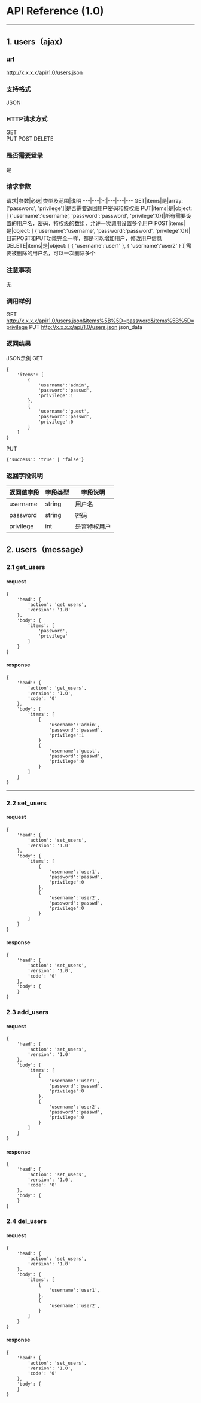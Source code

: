 # API Reference (1.0)
---

## 1. users（ajax）

### url
http://x.x.x.x/api/1.0/users.json

### 支持格式
JSON

### HTTP请求方式
GET  
PUT
POST
DELETE

### 是否需要登录
是

### 请求参数
 请求|参数|必选|类型及范围|说明
---|---|:-:|---|---|---
GET|items|是|array: ['password', 'privilege']|是否需要返回用户密码和特权级
PUT|items|是|object: [ {'username':'username', 'password':'password', 'privilege':0}]|所有需要设置的用户名，密码，特权级的数组，允许一次调用设置多个用户
POST|items|是|object: [ {'username':'username', 'password':'password', 'privilege':0}]|目前POST和PUT功能完全一样，都是可以增加用户，修改用户信息
DELETE|items|是|object: [ { 'username':'user1' }, { 'username':'user2' } ]|需要被删除的用户名，可以一次删除多个

### 注意事项
无

### 调用样例
GET http://x.x.x.x/api/1.0/users.json&items%5B%5D=password&items%5B%5D=privilege
PUT http://x.x.x.x/api/1.0/users.json json_data

### 返回结果
JSON示例
GET

	{
		'items': [
			{
				'username':'admin',
				'password':'passwd',
				'privilege':1
			},
			{
				'username':'guest',
				'password':'passwd',
				'privilege':0
			}
		]
	}
	
PUT

	{'success': 'true' | 'false'}
	
### 返回字段说明
返回值字段|字段类型|字段说明
---|---|---
username|string|用户名
password|string|密码
privilege|int|是否特权用户

## 2. users（message）

### 2.1 get_users
#### request
    {
		'head': {
        	'action': 'get_users',
            'version': '1.0'
		},
        'body': {
            'items': [
                'password',
                'privilege'
            ]
        }
    }
#### response
    {
		'head': {
            'action': 'get_users',
            'version': '1.0',
		    'code': '0'
		},
        'body': {
		    'items': [
                {
                    'username':'admin',
                    'password':'passwd',
                    'privilege':1
                }
                {
                    'username':'guest',
                    'password':'passwd',
                    'privilege':0
                }
            ]
        }
    }
---
### 2.2 set_users
#### request
    {
		'head': {
		    'action': 'set_users',
            'version': '1.0'
        },
        'body': {
			'items': [
                {
                    'username':'user1',
                    'password':'passwd',
                    'privilege':0
                },
                {
                    'username':'user2',
                    'password':'passwd',
                    'privilege':0
                }
			]
		}
    }
#### response
    {
		'head': {
    		'action': 'set_users',
            'version': '1.0',
			'code': '0'
		},
        'body': {
		}
    }
### 2.3 add_users
#### request
    {
		'head': {
		    'action': 'set_users',
            'version': '1.0'
        },
        'body': {
			'items': [
                {
                    'username':'user1',
                    'password':'passwd',
                    'privilege':0
                },
                {
                    'username':'user2',
                    'password':'passwd',
                    'privilege':0
                }
			]
		}
    }
#### response
    {
		'head': {
    		'action': 'set_users',
            'version': '1.0',
			'code': '0'
		},
        'body': {
		}
    }
### 2.4 del_users
#### request
    {
		'head': {
		    'action': 'set_users',
            'version': '1.0'
        },
        'body': {
			'items': [
                {
                    'username':'user1',
                },
                {
                    'username':'user2',
                }
			]
		}
    }
#### response
    {
		'head': {
    		'action': 'set_users',
            'version': '1.0',
			'code': '0'
		},
        'body': {
		}
    }
